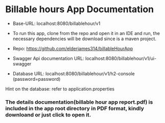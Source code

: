 
# Billable hours App Documentation

* Base-URL: localhost:8080/billablehour/v1

* To run this app, clone from the repo and open it in an IDE and run, the necessary dependencies will be download since is a maven project.

* Repo: https://github.com/elderjames314/billableHourApp

* Swagger Api documentation URL: localhost:8080/billablehour/v1/ui-swagger

* Database URL: localhost:8080/billablehour/v1/h2-console (password=password)

<p>Hint on the database: refer to application.properties</p>

### The details documentation(billable hour app report.pdf) is included in the app root directory in PDF format, kindly downloand or just click to open it.
